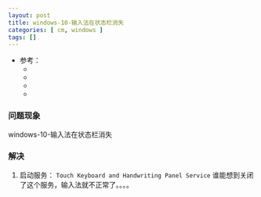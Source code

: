 ```yaml
---
layout: post
title: windows-10-输入法在状态栏消失
categories: [ cm, windows ]
tags: []
---
```


* 参考：
  * []()
  * []()
  * []()
  * []()


### 问题现象

windows-10-输入法在状态栏消失

### 解决

1. 启动服务： `Touch Keyboard and Handwriting Panel Service`
    谁能想到关闭了这个服务，输入法就不正常了。。。。



